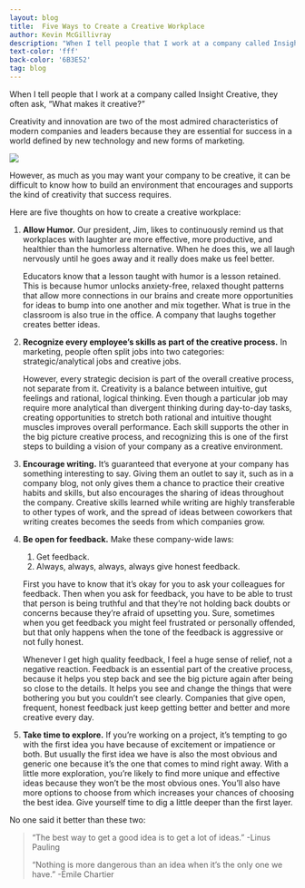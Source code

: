 ```yaml
---
layout: blog
title:  Five Ways to Create a Creative Workplace
author: Kevin McGillivray
description: "When I tell people that I work at a company called Insight Creative, they often ask, 'What makes it creative?'"
text-color: 'fff'
back-color: '6B3E52'
tag: blog
---
```

When I tell people that I work at a company called Insight Creative, they often ask, “What makes it creative?”

Creativity and innovation are two of the most admired characteristics of modern companies and leaders because they are essential for success in a world defined by new technology and new forms of marketing.

![](/img/creative-workplace.jpg)

However, as much as you may want your company to be creative, it can be difficult to know how to build an environment that encourages and supports the kind of creativity that success requires.

Here are five thoughts on how to create a creative workplace:

1. **Allow Humor.** Our president, Jim, likes to continuously remind us that workplaces with laughter are more effective, more productive, and healthier than the humorless alternative. When he does this, we all laugh nervously until he goes away and it really does make us feel better.

	Educators know that a lesson taught with humor is a lesson retained. This is because humor unlocks anxiety-free, relaxed thought patterns that allow more connections in our brains and create more opportunities for ideas to bump into one another and mix together. What is true in the classroom is also true in the office. A company that laughs together creates better ideas.

2. **Recognize every employee’s skills as part of the creative process.** In marketing, people often split jobs into two categories: strategic/analytical jobs and creative jobs.

	However, every strategic decision is part of the overall creative process, not separate from it. Creativity is a balance between intuitive, gut feelings and rational, logical thinking. Even though a particular job may require more analytical than divergent thinking during day-to-day tasks, creating opportunities to stretch both rational and intuitive thought muscles improves overall performance. Each skill supports the other in the big picture creative process, and recognizing this is one of the first steps to building a vision of your company as a creative environment.

3. **Encourage writing.** It’s guaranteed that everyone at your company has something interesting to say. Giving them an outlet to say it, such as in a company blog, not only gives them a chance to practice their creative habits and skills, but also encourages the sharing of ideas throughout the company. Creative skills learned while writing are highly transferable to other types of work, and the spread of ideas between coworkers that writing creates becomes the seeds from which companies grow.

4. **Be open for feedback.** Make these company-wide laws:

	1. Get feedback.
	2. Always, always, always, always give honest feedback.

	First you have to know that it’s okay for you to ask your colleagues for feedback. Then when you ask for feedback, you have to be able to trust that person is being truthful and that they’re not holding back doubts or concerns because they’re afraid of upsetting you. Sure, sometimes when you get feedback you might feel frustrated or personally offended, but that only happens when the tone of the feedback is aggressive or not fully honest.

	Whenever I get high quality feedback, I feel a huge sense of relief, not a negative reaction. Feedback is an essential part of the creative process, because it helps you step back and see the big picture again after being so close to the details. It helps you see and change the things that were bothering you but you couldn’t see clearly. Companies that give open, frequent, honest feedback just keep getting better and better and more creative every day.

5. **Take time to explore.** If you’re working on a project, it’s tempting to go with the first idea you have because of excitement or impatience or both. But usually the first idea we have is also the most obvious and generic one because it’s the one that comes to mind right away. With a little more exploration, you’re likely to find more unique and effective ideas because they won’t be the most obvious ones. You’ll also have more options to choose from which increases your chances of choosing the best idea. Give yourself time to dig a little deeper than the first layer.

No one said it better than these two:

>“The best way to get a good idea is to get a lot of ideas.”
>-Linus Pauling
>
>“Nothing is more dangerous than an idea when it’s the only one we have.”
>-Émile Chartier
